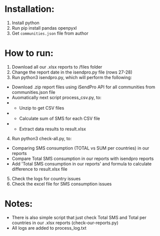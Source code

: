 # Installation:
1. Install python
2. Run pip install pandas openpyxl
3. Get ```communities.json``` file from author

# How to run:
1. Download all our .xlsx reports to /files folder
2. Change the report date in the isendpro.py file (rows 27-28)
3. Run python3 isendpro.py, which will perform the following:
- Download .zip report files using iSendPro API for all communities from communities.json file
- Auomatically next script process_csv.py, to:
- - Unzip to get CSV files
- - Calculate sum of SMS for each CSV file
- - Extract data results to result.xlsx
4. Run python3 check-all.py, to:
- Comparing SMS consumption (TOTAL vs SUM per countries) in our reports
- Compare Total SMS consumption in our reports with isendpro reports
- Add 'Total SMS consumption in our reports' and formula to calculate difference to result.xlsx file
5. Check the logs for country issues
6. Check the excel file for SMS consumption issues

# Notes:
- There is also simple script that just check Total SMS and Total per countries in our .xlsx reports (check-our-reports.py)
- All logs are added to process_log.txt
